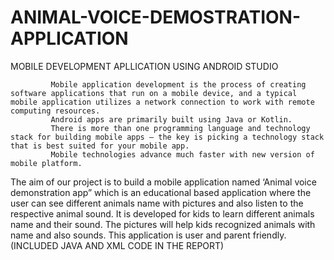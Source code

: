 # ANIMAL-VOICE-DEMOSTRATION-APPLICATION
MOBILE DEVELOPMENT APLLICATION USING ANDROID STUDIO

             Mobile application development is the process of creating software applications that run on a mobile device, and a typical mobile application utilizes a network connection to work with remote computing resources.
             Android apps are primarily built using Java or Kotlin. 
             There is more than one programming language and technology stack for building mobile apps – the key is picking a technology stack that is best suited for your mobile app.
             Mobile technologies advance much faster with new version of mobile platform.
The aim of our project is to build a mobile application named ‘Animal voice demonstration app” which is an educational based application where the user can see different animals name with pictures and also listen to the respective animal sound.
It is developed for kids to learn different animals name and their sound. The pictures will help kids recognized animals with name and also sounds. 
This application is user and parent friendly.
(INCLUDED JAVA AND XML CODE IN THE REPORT)
